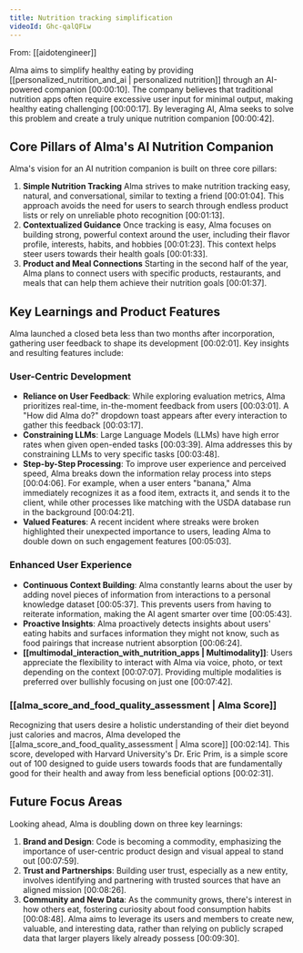 ```yaml
---
title: Nutrition tracking simplification
videoId: Ghc-qalQFLw
---
```


From: [[aidotengineer]] <br/> 

Alma aims to simplify healthy eating by providing [[personalized_nutrition_and_ai | personalized nutrition]] through an AI-powered companion <a class="yt-timestamp" data-t="00:00:10">[00:00:10]</a>. The company believes that traditional nutrition apps often require excessive user input for minimal output, making healthy eating challenging <a class="yt-timestamp" data-t="00:00:17">[00:00:17]</a>. By leveraging AI, Alma seeks to solve this problem and create a truly unique nutrition companion <a class="yt-timestamp" data-t="00:00:42">[00:00:42]</a>.

## Core Pillars of Alma's AI Nutrition Companion

Alma's vision for an AI nutrition companion is built on three core pillars:

1.  **Simple Nutrition Tracking**
    Alma strives to make nutrition tracking easy, natural, and conversational, similar to texting a friend <a class="yt-timestamp" data-t="00:01:04">[00:01:04]</a>. This approach avoids the need for users to search through endless product lists or rely on unreliable photo recognition <a class="yt-timestamp" data-t="00:01:13">[00:01:13]</a>.
2.  **Contextualized Guidance**
    Once tracking is easy, Alma focuses on building strong, powerful context around the user, including their flavor profile, interests, habits, and hobbies <a class="yt-timestamp" data-t="00:01:23">[00:01:23]</a>. This context helps steer users towards their health goals <a class="yt-timestamp" data-t="00:01:33">[00:01:33]</a>.
3.  **Product and Meal Connections**
    Starting in the second half of the year, Alma plans to connect users with specific products, restaurants, and meals that can help them achieve their nutrition goals <a class="yt-timestamp" data-t="00:01:37">[00:01:37]</a>.

## Key Learnings and Product Features

Alma launched a closed beta less than two months after incorporation, gathering user feedback to shape its development <a class="yt-timestamp" data-t="00:02:01">[00:02:01]</a>. Key insights and resulting features include:

### User-Centric Development

*   **Reliance on User Feedback**: While exploring evaluation metrics, Alma prioritizes real-time, in-the-moment feedback from users <a class="yt-timestamp" data-t="00:03:01">[00:03:01]</a>. A "How did Alma do?" dropdown toast appears after every interaction to gather this feedback <a class="yt-timestamp" data-t="00:03:17">[00:03:17]</a>.
*   **Constraining LLMs**: Large Language Models (LLMs) have high error rates when given open-ended tasks <a class="yt-timestamp" data-t="00:03:39">[00:03:39]</a>. Alma addresses this by constraining LLMs to very specific tasks <a class="yt-timestamp" data-t="00:03:48">[00:03:48]</a>.
*   **Step-by-Step Processing**: To improve user experience and perceived speed, Alma breaks down the information relay process into steps <a class="yt-timestamp" data-t="00:04:06">[00:04:06]</a>. For example, when a user enters "banana," Alma immediately recognizes it as a food item, extracts it, and sends it to the client, while other processes like matching with the USDA database run in the background <a class="yt-timestamp" data-t="00:04:21">[00:04:21]</a>.
*   **Valued Features**: A recent incident where streaks were broken highlighted their unexpected importance to users, leading Alma to double down on such engagement features <a class="yt-timestamp" data-t="00:05:03">[00:05:03]</a>.

### Enhanced User Experience

*   **Continuous Context Building**: Alma constantly learns about the user by adding novel pieces of information from interactions to a personal knowledge dataset <a class="yt-timestamp" data-t="00:05:37">[00:05:37]</a>. This prevents users from having to reiterate information, making the AI agent smarter over time <a class="yt-timestamp" data-t="00:05:43">[00:05:43]</a>.
*   **Proactive Insights**: Alma proactively detects insights about users' eating habits and surfaces information they might not know, such as food pairings that increase nutrient absorption <a class="yt-timestamp" data-t="00:06:24">[00:06:24]</a>.
*   **[[multimodal_interaction_with_nutrition_apps | Multimodality]]**: Users appreciate the flexibility to interact with Alma via voice, photo, or text depending on the context <a class="yt-timestamp" data-t="00:07:07">[00:07:07]</a>. Providing multiple modalities is preferred over bullishly focusing on just one <a class="yt-timestamp" data-t="00:07:42">[00:07:42]</a>.

### [[alma_score_and_food_quality_assessment | Alma Score]]

Recognizing that users desire a holistic understanding of their diet beyond just calories and macros, Alma developed the [[alma_score_and_food_quality_assessment | Alma score]] <a class="yt-timestamp" data-t="00:02:14">[00:02:14]</a>. This score, developed with Harvard University's Dr. Eric Prim, is a simple score out of 100 designed to guide users towards foods that are fundamentally good for their health and away from less beneficial options <a class="yt-timestamp" data-t="00:02:31">[00:02:31]</a>.

## Future Focus Areas

Looking ahead, Alma is doubling down on three key learnings:

1.  **Brand and Design**: Code is becoming a commodity, emphasizing the importance of user-centric product design and visual appeal to stand out <a class="yt-timestamp" data-t="00:07:59">[00:07:59]</a>.
2.  **Trust and Partnerships**: Building user trust, especially as a new entity, involves identifying and partnering with trusted sources that have an aligned mission <a class="yt-timestamp" data-t="00:08:26">[00:08:26]</a>.
3.  **Community and New Data**: As the community grows, there's interest in how others eat, fostering curiosity about food consumption habits <a class="yt-timestamp" data-t="00:08:48">[00:08:48]</a>. Alma aims to leverage its users and members to create new, valuable, and interesting data, rather than relying on publicly scraped data that larger players likely already possess <a class="yt-timestamp" data-t="00:09:30">[00:09:30]</a>.